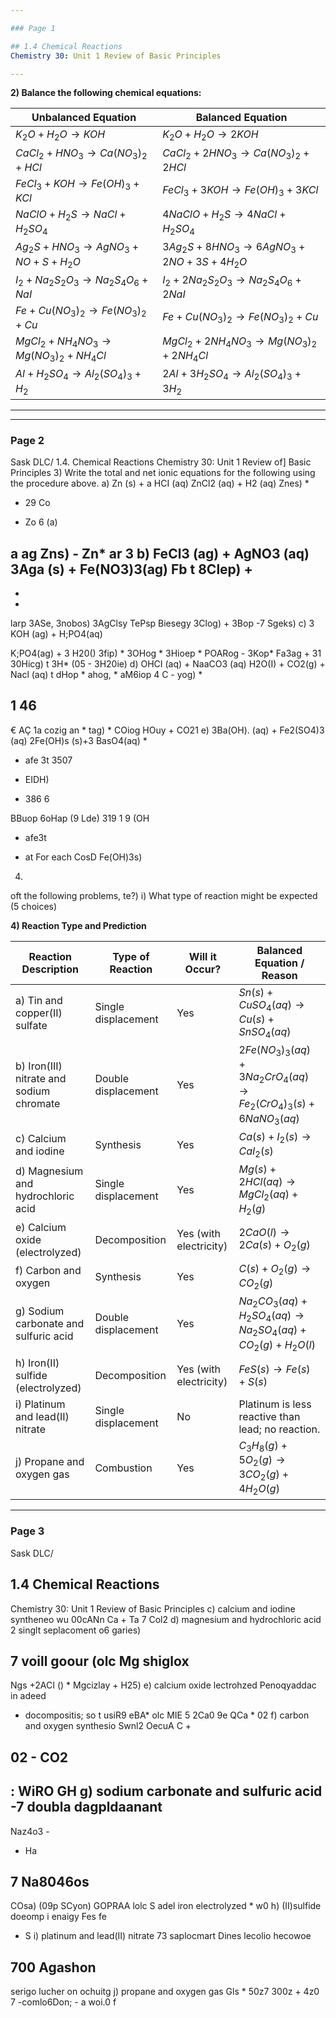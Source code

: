 ```yaml
---

### Page 1

## 1.4 Chemical Reactions
Chemistry 30: Unit 1 Review of Basic Principles

---
```


**2) Balance the following chemical equations:**

| Unbalanced Equation                 | Balanced Equation                          |
|-------------------------------------|--------------------------------------------|
| $K_2O + H_2O \rightarrow KOH$      | $K_2O + H_2O \rightarrow 2KOH$             |
| $CaCl_2 + HNO_3 \rightarrow Ca(NO_3)_2 + HCl$ | $CaCl_2 + 2HNO_3 \rightarrow Ca(NO_3)_2 + 2HCl$ |
| $FeCl_3 + KOH \rightarrow Fe(OH)_3 + KCl$    | $FeCl_3 + 3KOH \rightarrow Fe(OH)_3 + 3KCl$    |
| $NaClO + H_2S \rightarrow NaCl + H_2SO_4$   | $4NaClO + H_2S \rightarrow 4NaCl + H_2SO_4$    |
| $Ag_2S + HNO_3 \rightarrow AgNO_3 + NO + S + H_2O$ | $3Ag_2S + 8HNO_3 \rightarrow 6AgNO_3 + 2NO + 3S + 4H_2O$ |
| $I_2 + Na_2S_2O_3 \rightarrow Na_2S_4O_6 + NaI$ | $I_2 + 2Na_2S_2O_3 \rightarrow Na_2S_4O_6 + 2NaI$ |
| $Fe + Cu(NO_3)_2 \rightarrow Fe(NO_3)_2 + Cu$ | $Fe + Cu(NO_3)_2 \rightarrow Fe(NO_3)_2 + Cu$ |
| $MgCl_2 + NH_4NO_3 \rightarrow Mg(NO_3)_2 + NH_4Cl$ | $MgCl_2 + 2NH_4NO_3 \rightarrow Mg(NO_3)_2 + 2NH_4Cl$ |
| $Al + H_2SO_4 \rightarrow Al_2(SO_4)_3 + H_2$ | $2Al + 3H_2SO_4 \rightarrow Al_2(SO_4)_3 + 3H_2$ |

---


---

### Page 2

Sask
DLC/
1.4. Chemical Reactions
Chemistry 30: Unit 1 Review of] Basic Principles
3) Write the total and net ionic equations for the following using the procedure above.
a)
Zn (s) + a HCI (aq)
ZnCl2 (aq) + H2 (aq)
Znes) *
* 29 Co
- Zo
6
(a)

a
ag
Zns) - Zn* ar
3
b)
FeCl3 (ag) + AgNO3 (aq)
3Aga (s) +
Fe(NO3)3(ag)
Fb t 8Clep) +
-
*
*
larp
3ASe, 3nobos)
3AgClsy TePsp Biesegy
3Clog) + 3Bop -7 Sgeks)
c) 3 KOH (ag) +
H;PO4(aq)
>
K;PO4(ag) + 3 H20()
3fip) * 3OHog * 3Hioep * POARog - 3Kop* Fa3ag + 31
30Hicg) t 3H* (05 - 3H20ie)
d) OHCI (aq) +
NaaCO3 (aq)
H2O(I) + CO2(g) + Nacl (aq)
t
dHop * ahog, * aM6iop 4 C - yog) *
## 1 46
€ AÇ
1a
cozig
an * tag) * COiog  HOuy + CO21
e) 3Ba(OH). (aq) +
Fe2(SO4)3 (aq)
2Fe(OH)s (s)+3 BasO4(aq)
*
* afe 3t  3507
- EIDH)
+ 386 6

BBuop 6oHap
(9
Lde)
319
1
9
(OH
+ afe3t
- at
For each
CosD
Fe(OH)3s)
4)
oft the following problems, te?)
i) What type of reaction might be expected (5 choices)

**4) Reaction Type and Prediction**

| Reaction Description | Type of Reaction         | Will it Occur? | Balanced Equation / Reason |
|---------------------|-------------------------|----------------|---------------------------|
| a) Tin and copper(II) sulfate | Single displacement | Yes            | $Sn(s) + CuSO_4(aq) \rightarrow Cu(s) + SnSO_4(aq)$ |
| b) Iron(III) nitrate and sodium chromate | Double displacement | Yes            | $2Fe(NO_3)_3(aq) + 3Na_2CrO_4(aq) \rightarrow Fe_2(CrO_4)_3(s) + 6NaNO_3(aq)$ |
| c) Calcium and iodine | Synthesis              | Yes            | $Ca(s) + I_2(s) \rightarrow CaI_2(s)$ |
| d) Magnesium and hydrochloric acid | Single displacement | Yes            | $Mg(s) + 2HCl(aq) \rightarrow MgCl_2(aq) + H_2(g)$ |
| e) Calcium oxide (electrolyzed) | Decomposition       | Yes (with electricity) | $2CaO(l) \rightarrow 2Ca(s) + O_2(g)$ |
| f) Carbon and oxygen | Synthesis              | Yes            | $C(s) + O_2(g) \rightarrow CO_2(g)$ |
| g) Sodium carbonate and sulfuric acid | Double displacement | Yes            | $Na_2CO_3(aq) + H_2SO_4(aq) \rightarrow Na_2SO_4(aq) + CO_2(g) + H_2O(l)$ |
| h) Iron(II) sulfide (electrolyzed) | Decomposition       | Yes (with electricity) | $FeS(s) \rightarrow Fe(s) + S(s)$ |
| i) Platinum and lead(II) nitrate | Single displacement | No             | Platinum is less reactive than lead; no reaction. |
| j) Propane and oxygen gas | Combustion           | Yes            | $C_3H_8(g) + 5O_2(g) \rightarrow 3CO_2(g) + 4H_2O(g)$ |

---

### Page 3

Sask
DLC/
## 1.4 Chemical Reactions
Chemistry 30: Unit 1 Review of Basic Principles
c) calcium and iodine syntheneo
wu 00cANn
Ca + Ta 7 Col2
d) magnesium and hydrochloric acid 2 singlt seplacoment
o6 garies)
## 7 voill goour (olc Mg shiglox
Ngs +2ACI () * Mgcizlay + H25)
e) calcium oxide lectrohzed Penoqyaddac
in adeed
- docompositis; so t usiR9 eBA* olc MIE 5
2Ca0 9e QCa * 02
f) carbon and oxygen synthesio
Swnl2 OecuA
C +
## 02 - CO2
: WiRO GH
g) sodium carbonate and sulfuric acid -7 doubla dagpldaanant
-
Naz4o3 -
* Ha
## 7 Na8046os
COsa)
(09p
SCyon)
GOPRAA lolc
S adel
iron
electrolyzed *
w0
h)
(II)sulfide
doeomp i
enaigy
Fes
fe
+ S
i) platinum and lead(II) nitrate 73
saplocmart
Dines
lecolio
hecowoe
## 700 Agashon
serigo
lucher on ochuitg
j) propane and oxygen gas
Gls * 50z7 300z + 4z0
7
-comlo6Don; - a woi.0 f